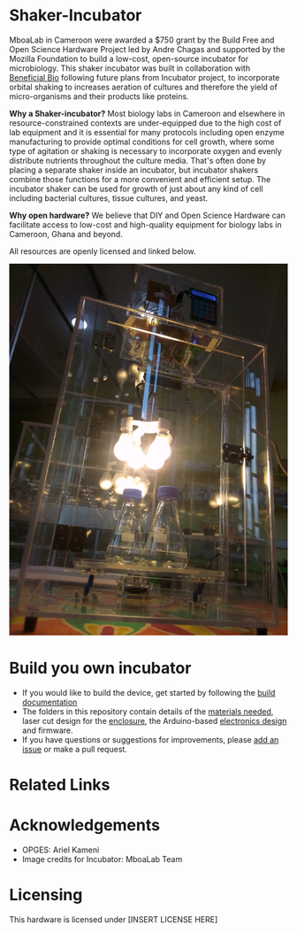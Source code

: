 # Shaker-Incubator

MboaLab in Cameroon were awarded a $750 grant by the Build Free and Open Science Hardware Project led by Andre Chagas and supported by the Mozilla Foundation to build a low-cost, open-source incubator for microbiology. This shaker incubator was built in collaboration with [Beneficial Bio](https://beneficial.bio/) following future plans from Incubator project, to incorporate orbital shaking to increases aeration of cultures and therefore the yield of micro-organisms and their products like proteins.  

**Why a Shaker-incubator?**
Most biology labs in Cameroon and elsewhere in resource-constrained contexts are under-equipped due to the high cost of lab equipment and it is essential for many protocols including open enzyme manufacturing to provide optimal conditions for cell growth, where some type of agitation or shaking is necessary to incorporate oxygen and evenly distribute nutrients throughout the culture media. That's often done by placing a separate shaker inside an incubator, but incubator shakers combine those functions for a more convenient and efficient setup. The incubator shaker can be used for growth of just about any kind of cell including bacterial cultures, tissue cultures, and yeast. 

**Why open hardware?**
We believe that DIY and Open Science Hardware can facilitate access to low-cost and high-quality equipment for biology labs in Cameroon, Ghana and beyond. 

All resources are openly licensed and linked below.

![Shaker incubator frontview](Documentation/Images/Shaker_Incubator_Front_2.jpg)

# Build you own incubator

 - If you would like to build the device, get started by following the [build documentation](https://github.com/FOSH-following-demand/Incubator/tree/master/documentation/building)
 - The folders in this repository contain details of the [materials needed](https://github.com/FOSH-following-demand/Incubator/tree/master/hardware/BOM), laser cut design for the [enclosure](https://github.com/FOSH-following-demand/Incubator/tree/master/hardware/enclosure), the Arduino-based [electronics design](https://github.com/FOSH-following-demand/Incubator/tree/master/hardware/electronics) and firmware.
 - If you have questions or suggestions for improvements, please [add an issue](https://github.com/FOSH-following-demand/Incubator/issues) or make a pull request.

# Related Links

# Acknowledgements

-   OPGES: Ariel Kameni
-   Image credits for Incubator: MboaLab Team

# Licensing

This hardware is licensed under [INSERT LICENSE HERE]

